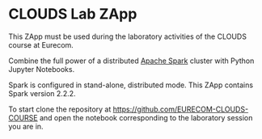 # CLOUDS Lab ZApp

This ZApp must be used during the laboratory activities of the CLOUDS course at Eurecom.

Combine the full power of a distributed [Apache Spark](http://spark.apache.org) cluster with Python Jupyter Notebooks.

Spark is configured in stand-alone, distributed mode. This ZApp contains Spark version 2.2.2.

To start clone the repository at https://github.com/EURECOM-CLOUDS-COURSE and open the notebook corresponding to the laboratory session you are in.

